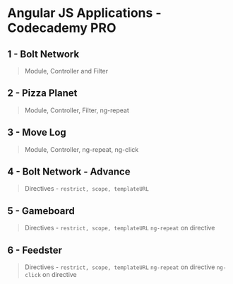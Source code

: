 # Angular JS Applications - Codecademy PRO

## 1 - Bolt Network
> Module, Controller and Filter

## 2 - Pizza Planet
> Module, Controller, Filter, ng-repeat

## 3 - Move Log
> Module, Controller, ng-repeat, ng-click

## 4 - Bolt Network - Advance
> Directives - ``restrict, scope, templateURL``

## 5 - Gameboard
> Directives - ``restrict, scope, templateURL`` 
> ``ng-repeat`` on directive 

## 6 - Feedster
> Directives - ``restrict, scope, templateURL``   ``ng-repeat`` on directive  ``ng-click`` on directive